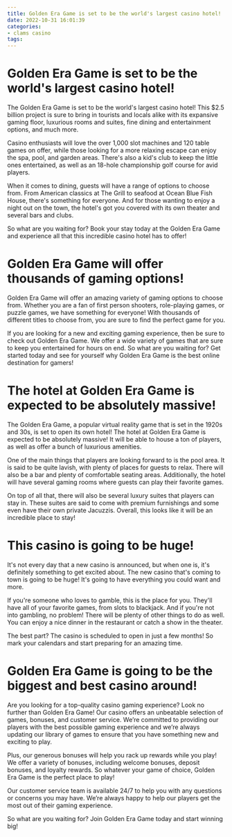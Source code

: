 ```yaml
---
title: Golden Era Game is set to be the world's largest casino hotel!
date: 2022-10-31 16:01:39
categories:
- clams casino
tags:
---
```



#  Golden Era Game is set to be the world's largest casino hotel!

The Golden Era Game is set to be the world's largest casino hotel! This $2.5 billion project is sure to bring in tourists and locals alike with its expansive gaming floor, luxurious rooms and suites, fine dining and entertainment options, and much more.

Casino enthusiasts will love the over 1,000 slot machines and 120 table games on offer, while those looking for a more relaxing escape can enjoy the spa, pool, and garden areas. There's also a kid's club to keep the little ones entertained, as well as an 18-hole championship golf course for avid players.

When it comes to dining, guests will have a range of options to choose from. From American classics at The Grill to seafood at Ocean Blue Fish House, there's something for everyone. And for those wanting to enjoy a night out on the town, the hotel's got you covered with its own theater and several bars and clubs.

So what are you waiting for? Book your stay today at the Golden Era Game and experience all that this incredible casino hotel has to offer!

#  Golden Era Game will offer thousands of gaming options! 

Golden Era Game will offer an amazing variety of gaming options to choose from. Whether you are a fan of first person shooters, role-playing games, or puzzle games, we have something for everyone! With thousands of different titles to choose from, you are sure to find the perfect game for you.

If you are looking for a new and exciting gaming experience, then be sure to check out Golden Era Game. We offer a wide variety of games that are sure to keep you entertained for hours on end. So what are you waiting for? Get started today and see for yourself why Golden Era Game is the best online destination for gamers!

#  The hotel at Golden Era Game is expected to be absolutely massive! 

The Golden Era Game, a popular virtual reality game that is set in the 1920s and 30s, is set to open its own hotel! The hotel at Golden Era Game is expected to be absolutely massive! It will be able to house a ton of players, as well as offer a bunch of luxurious amenities.

One of the main things that players are looking forward to is the pool area. It is said to be quite lavish, with plenty of places for guests to relax. There will also be a bar and plenty of comfortable seating areas. Additionally, the hotel will have several gaming rooms where guests can play their favorite games.

On top of all that, there will also be several luxury suites that players can stay in. These suites are said to come with premium furnishings and some even have their own private Jacuzzis. Overall, this looks like it will be an incredible place to stay!

#  This casino is going to be huge! 

It's not every day that a new casino is announced, but when one is, it's definitely something to get excited about. The new casino that's coming to town is going to be huge! It's going to have everything you could want and more.

If you're someone who loves to gamble, this is the place for you. They'll have all of your favorite games, from slots to blackjack. And if you're not into gambling, no problem! There will be plenty of other things to do as well. You can enjoy a nice dinner in the restaurant or catch a show in the theater.

The best part? The casino is scheduled to open in just a few months! So mark your calendars and start preparing for an amazing time.

#  Golden Era Game is going to be the biggest and best casino around!

Are you looking for a top-quality casino gaming experience? Look no further than Golden Era Game! Our casino offers an unbeatable selection of games, bonuses, and customer service. We’re committed to providing our players with the best possible gaming experience and we’re always updating our library of games to ensure that you have something new and exciting to play.

Plus, our generous bonuses will help you rack up rewards while you play! We offer a variety of bonuses, including welcome bonuses, deposit bonuses, and loyalty rewards. So whatever your game of choice, Golden Era Game is the perfect place to play!

Our customer service team is available 24/7 to help you with any questions or concerns you may have. We’re always happy to help our players get the most out of their gaming experience.

So what are you waiting for? Join Golden Era Game today and start winning big!